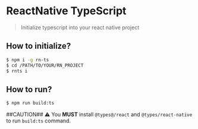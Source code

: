 # ReactNative TypeScript
> Initialize typescript into your react native project

## How to initialize?
```sh
$ npm i -g rn-ts
$ cd /PATH/TO/YOUR/RN_PROJECT
$ rnts i
```

## How to run?
```sh
$ npm run build:ts
```

##CAUTION##
⚠️ You **MUST** install `@types@/react` and `@types/react-native` to run `build:ts` command.

